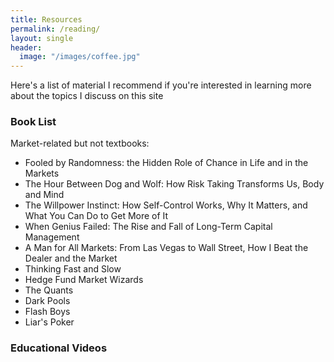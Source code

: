 ```yaml
---
title: Resources
permalink: /reading/
layout: single
header:
  image: "/images/coffee.jpg"
---
```


Here's a list of material I recommend if you're interested in learning more about the topics I discuss on this site

### Book List
Market-related but not textbooks:
  * Fooled by Randomness: the Hidden Role of Chance in Life and in the Markets
  * The Hour Between Dog and Wolf: How Risk Taking Transforms Us, Body and Mind
  * The Willpower Instinct: How Self-Control Works, Why It Matters, and What You Can Do to Get More of It
  * When Genius Failed: The Rise and Fall of Long-Term Capital Management
  * A Man for All Markets: From Las Vegas to Wall Street, How I Beat the Dealer and the Market
  * Thinking Fast and Slow
  * Hedge Fund Market Wizards
  * The Quants
  * Dark Pools
  * Flash Boys
  * Liar's Poker
### Educational Videos
